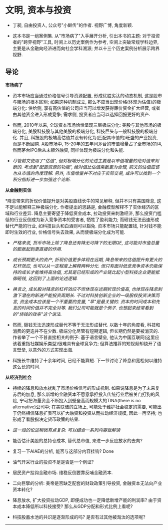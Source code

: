 # 文明, 资本与投资

* 丁昶, 自由投资人, 公众号"小鲜传"的作者. 视野广博, 角度新颖.

* 这本书是一组案例集. 从"市场病了"入手展开分析, 引出本书的主题: 对于投资者的"跨界视野"工具, 时间上以历史案例作为参考, 空间上突破常规学科边界, 主要是从金融向经济进而向社会学科溯源; 并以十三个历史案例分析展示跨界视野.

##  导论

**市场病了**

* 资本市场应当通过价格信号引导资源配置, 形成优胜劣汰的动态机制, 这是股市与赌场的根本区别; 如果这种机制成立, 那么不应当出现价格(体现为估值)的极端分化: 供给侧, 享有高估值的公司应当可以增发获得廉价资金扩大经营, 或者由其他资金进入形成竞争; 需求侧, 投资者应当可以选择回报更好的资产.

* 然而, 2010年以来, 全球资本市场恰恰呈现三层极端分化: 美股与其他市场的极端分化, 美股科技股与其他美股的极端分化, 科技巨头与一般科技股的极端分化. 并且, 科技股的极端高估值并没有转化为(匹配其市值的)旺盛的产业投资, 而是不断回购. A股市场中, 15-20年的五年间茅台的市值增量占了全市场的1/4, 然而茅台IPO后从未额外融资, 同样体现为极端分化和失能.

* *尽管前文使用了"估值", 但对极端分化的论述主要是以市值增量的绝对值来判断的. 考虑到"配置资源的功能", 绝对值比估值乘数更为合理, 前文的估值应该也从市值的角度理解. 另外, 市值增量并不对应于实际交易, 或许可以找到一个积分指标进一步加强这个论断.*

**从金融到实体**

*降息带来的折现价值提升是对美股直线长牛的常见解释, 但并不只有美国降息, 这不足以能解释三种极端分化. 作者提出的思路是, 金融模型解释不了实体经济的区域和行业差异. 降息主要寄望于降低资金成本, 拉动投资来刺激经济, 那么投资门槛低的行业反倒成为新入竞争资本的受害者, 牺牲了盈利能力; 而砸钱无法迅速形成替代产能的行业, 如科技巨头和白酒则可以豁免. 资本市场只能配置钱, 针对钱不能即时生效的行业, 价格信号失去效果, 从而使极端分化成为可能.

* *严格来说, 货币市场上除了降息还有降无可降下的无限QE, 这可能对市值总量的膨胀起到更直接的作用.*

* *成长预期更大的资产, 折现价值更多体现在远期, 降息带来的估值提升有更大的杠杆效应, 也可以从一定程度上解释两种分化. 但只有面对低息竞争资本仍能保持的成长才能维持高估值, 尤其是已经形成的产业链比起小型科技企业更能抵御砸钱, 这回到了上面的论述逻辑.*

* *换言之, 成长股对降息的杠杆效应不但体现在远期折现价值高, 也体现在降息刺激下潜在的新进产能投资周期长. 不过对科技创新企业的一级股权投资决策而言, 资金成本应该是一个不重要的变量, "早"是最关键的. 资本的时间成本和先发的时间价值并不完全对等. 我们公司可能就是个例子. 也想起来经常看到的"烧钱的效率"这个说法.*

* 然而, 砸钱无法迅速形成替代不等于无法形成替代. 以数十年的角度看, 科技和消费的更迭并不在少数. 极端分化尽管有短期逻辑, 但长期仍然是要被消灭的. 作者举了一个不甚直接相关的例子: 基于语言壁垒, 他认为中国互联网(这里应该着重指社媒娱乐类型)很难具有全球竞争力; 但算法推荐的短视频却绕开了语言壁垒, 以意外的方式实现出海.

* 科技长牛维持了十余年时间, 已经不能算短. 下一节讨论了降息和宽松何以维持这么长的时间.

**从经济到社会**

* 持续的降息和放水扰乱了市场价格信号的形成机制. 如果说降息是为了未来复苏后的加息, 那么新增的金融资本不愿意承担投入传统行业后被关门打狗的风险, 宁可把海量资金不断投入到壁垒高而规模大的TINA(there is no alternative)公司中; 在美联储的立场上, 可能处于维护社会稳定的需要, 可能出于仍然相信降息扩表可以扩大融资和投资从而拉动经济规模, 因此一再坚持; 也形成了看股指决定货币政策的结果.

* *这一段的论述稍微有点复杂. 可以结合一系列内容做解读*

* 能否估计美股的总持仓成本, 替代总市值, 来进一步反应放水的去向?
* 复习一下AIAE的分析, 能否与这部分内容挂钩? Done
* 油气开采行业的投资不足是否是一个例证?
* 居民资产挂钩金融市场. 维稳反倒要靠反哺金融资本.
* 二向巨擘的分析: 美帝是否缺乏配套的财政政策引导投资, 金融资本无法向产业资本转化?
* 降息放水, 扩大投资拉动GDP, 即便成功也一定降低新增产能的利润率? 由于资本成本降低所以科技接受? 那么从GDP分配和形式比例上看呢?
* 科技股蓄水池的共识是逐渐形成的吗? 是否有过其他被淘汰的选项呢?

****
